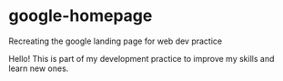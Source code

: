 # google-homepage
Recreating the google landing page for web dev practice 

Hello! This is part of my development practice to improve my skills and learn new ones.
